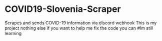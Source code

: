 # COVID19-Slovenia-Scraper
Scrapes and sends COVID-19 information via discord webhook
This is my project nothing else if you want to help me fix the code you can 
#Im still learning
